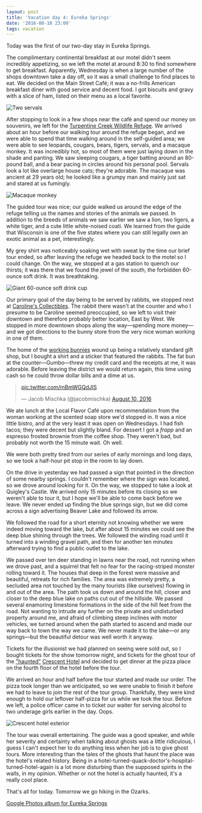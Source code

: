 ```yaml
---
layout: post
title: 'Vacation day 4: Eureka Springs'
date: '2016-08-10 23:00'
tags: vacation
---
```


Today was the first of our two-day stay in Eureka Springs.

The complimentary continental breakfast at our motel didn't seem incredibly appetizing, so we left the motel at around 8:30 to find somewhere to get breakfast. Apparently, Wednesday is when a large number of the shops downtown take a day off, so it was a small challenge to find places to eat. We decided on the Main Street Café; it was a no-frills American breakfast diner with good service and decent food. I got biscuits and gravy with a slice of ham, listed on their menu as a local favorite.

![Two servals](/images/2016/08/kitties.jpg)

After stopping to look in a few shops near the café and spend our money on souvenirs, we left for the [Turpentine Creek Wildlife Refuge][turpentine]. We arrived about an hour before our walking tour around the refuge began, and we were able to spend that time walking around in the self-guided area; we were able to see leopards, cougars, bears, tigers, servals, and a macaque monkey. It was incredibly hot, so most of them were just laying down in the shade and panting. We saw sleeping cougars, a tiger batting around an 80-pound ball, and a bear pacing in circles around his personal pool. Servals look a lot like overlarge house cats; they're adorable. The macaque was ancient at 29 years old; he looked like a grumpy man and mainly just sat and stared at us fumingly.

![Macaque monkey](/images/2016/08/monkey.jpg)

The guided tour was nice; our guide walked us around the edge of the refuge telling us the names and stories of the animals we passed. In addition to the breeds of animals we saw earlier we saw a lion, two ligers, a white tiger, and a cute little white-noised coati. We learned from the guide that Wisconsin is one of the five states where you can still legally own an exotic animal as a pet, interestingly.

My grey shirt was noticeably soaking wet with sweat by the time our brief tour ended, so after leaving the refuge we headed back to the motel so I could change. On the way, we stopped at a gas station to quench our thirsts; it was there that we found the jewel of the south, the forbidden 60-ounce soft drink. It was breathtaking.

![Giant 60-ounce soft drink cup](/images/2016/08/big-gulp.jpg)

Our primary goal of the day being to be served by rabbits, we stopped next at [Caroline's Collectibles][carolines]. The rabbit there wasn't at the counter and who I presume to be Caroline seemed preoccupied, so we left to visit their downtown and therefore probably better location, East by West. We stopped in more downtown shops along the way—spending more money—and we got directions to the bunny store from the very nice woman working in one of them.

The home of the [working bunnies][bunnies] wound up being a relatively standard gift shop, but I bought a shirt and a sticker that featured the rabbits. The fat bun at the counter—Gumbo—threw my credit card and the receipts at me, it was adorable. Before leaving the district we would return again, this time using cash so he could throw dollar bills and a dime at us.

<blockquote class="twitter-video" data-lang="en"><p lang="und" dir="ltr"><a href="https://t.co/mBmWGQdJIS">pic.twitter.com/mBmWGQdJIS</a></p>&mdash; Jacob Mischka (@jacobmischka) <a href="https://twitter.com/jacobmischka/status/763470618985689088">August 10, 2016</a></blockquote>
<script async src="//platform.twitter.com/widgets.js" charset="utf-8"></script>

We ate lunch at the Local Flavor Café upon recommendation from the woman working at the scented soap store we'd stopped in. It was a nice little bistro, and at the very least it was open on Wednesdays. I had fish tacos; they were decent but slightly bland. For dessert I got a *frapp* and an espresso frosted brownie from the coffee shop. They weren't bad, but probably not worth the 15 minute wait. Oh well.

We were both pretty tired from our series of early mornings and long days, so we took a half-hour pit stop in the room to lay down.

On the drive in yesterday we had passed a sign that pointed in the direction of some nearby springs. I couldn't remember where the sign was located, so we drove around looking for it. On the way, we stopped to take a look at Quigley's Castle. We arrived only 15 minutes before its closing so we weren't able to tour it, but I hope we'll be able to come back before we leave. We never ended up finding the blue springs sign, but we did come across a sign advertising Beaver Lake and followed its arrow.

We followed the road for a short eternity not knowing whether we were indeed moving toward the lake, but after about 15 minutes we could see the deep blue shining through the trees. We followed the winding road until it turned into a winding gravel path, and then for another ten minutes afterward trying to find a public outlet to the lake.

We passed over ten deer standing in lawns near the road, not running when we drove past, and a squirrel that felt no fear for the racing-striped monster rolling toward it. The houses that deep in the forest were massive and beautiful, retreats for rich families. The area was extremely pretty, a secluded area not touched by the many tourists (like ourselves) flowing in and out of the area. The path took us down and around the hill, closer and closer to the deep blue lake on paths cut out of the hillside. We passed several enamoring limestone formations in the side of the hill feet from the road. Not wanting to intrude any further on the private and undisturbed property around me, and afraid of climbing steep inclines with motor vehicles, we turned around when the path started to ascend and made our way back to town the way we came. We never made it to the lake—or any springs—but the beautiful detour was well worth it anyway.

Tickets for the illusionist we had planned on seeing were sold out, so I bought tickets for the show tomorrow night, and tickets for the ghost tour of the ["haunted"][haunted] [Crescent Hotel][crescent-hotel] and decided to get dinner at the pizza place on the fourth floor of the hotel before the tour.

We arrived an hour and half before the tour started and made our order. The pizza took longer than we anticipated, so we were unable to finish it before we had to leave to join the rest of the tour group. Thankfully, they were kind enough to hold our leftover half-pizza for us while we took the tour. Before we left, a police officer came in to ticket our waiter for serving alcohol to two underage girls earlier in the day. Oops.

![Crescent hotel exterior](/images/2016/08/crescent-hotel.jpg)

The tour was overall entertaining. The guide was a good speaker, and while her severity and certainty when talking about ghosts was a little ridiculous, I guess I can't expect her to do anything less when her job is to give ghost tours. More interesting than the tales of the ghosts that haunt the place was the hotel's related history. Being in a hotel-turned-quack-doctor's-hospital-turned-hotel-again is a lot more disturbing than the supposed spirits in the walls, in my opinion. Whether or not the hotel is actually haunted, it's a really cool place.

That's all for today. Tomorrow we go hiking in the Ozarks.

[Google Photos album for Eureka Springs][photos]

[turpentine]: http://www.turpentinecreek.org/
[carolines]: http://www.eurekasprings.org/carolines-collectibles/
[bunnies]: https://www.facebook.com/Eureka-Springs-Working-Bunnies-186894774691197/
[haunted]: http://www.americasmosthauntedhotel.com/
[crescent-hotel]: http://www.crescent-hotel.com/
[photos]: https://goo.gl/photos/VhJ5Q5ckQ3L8wjtv6
